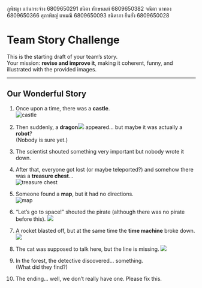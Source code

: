 ภูพิชญา แก่นกระจ่าง 6809650291 
ชนิตา ทักษนนท์ 6809650382 
จณิตา นาทอง 6809650366 
ศุภาพิชญ์ แพมณี 6809650093 
ชนิดาภา ยืนยั่ง 6809650028

# Team Story Challenge

This is the starting draft of your team’s story.  
Your mission: **revise and improve it**, making it coherent, funny, and illustrated with the provided images.

---

## Our Wonderful Story

1. Once upon a time, there was a **castle**.  
   ![castle](./img/castle.png)

2. Then suddenly, a **dragon**<img src="./img/dragon.png"> appeared… but maybe it was actually a **robot**?  
   (Nobody is sure yet.)

3. The scientist shouted something very important but nobody wrote it down.  

4. After that, everyone got lost (or maybe teleported?) and somehow there was a **treasure chest**…  
   ![treasure chest](./img/treasure_open.png)

5. Someone found a **map**, but it had no directions.  
   ![map](./img/map.png)

6. “Let’s go to space!” shouted the pirate (although there was no pirate before this). <img src="./img/pirate.png">  

7. A rocket blasted off, but at the same time the **time machine** broke down. <img src="./img/rocket.png">

8. The cat was supposed to talk here, but the line is missing.  <img src="./img/cat.png">

9. In the forest, the detective discovered… something.  
   (What did they find?)  

10. The ending… well, we don’t really have one. Please fix this.
